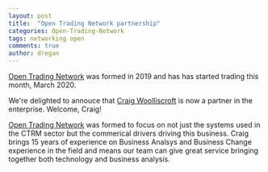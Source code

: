 ```yaml
---
layout: post
title:  "Open Trading Network partnership"
categories: Open-Trading-Network
tags: networking open
comments: true
author: dregan
---
```


[Open Trading Network] was formed in 2019 and has has started trading this month, March 2020.

We're delighted to annouce that [Craig Woolliscroft] is now a partner in the enterprise. Welcome, Craig!

<!--more-->

[Open Trading Network] was formed to focus on not just the systems used in the CTRM sector but the commerical drivers driving this business. Craig brings 15 years of experience on Business Analsys and Business Change experience in the field and means our team can give great service bringing together both technology and business analysis.

[Open Trading Network]: {{site.url}}
[Craig Woolliscroft]: https://www.linkedin.com/in/craig-woolliscroft-8122109/
